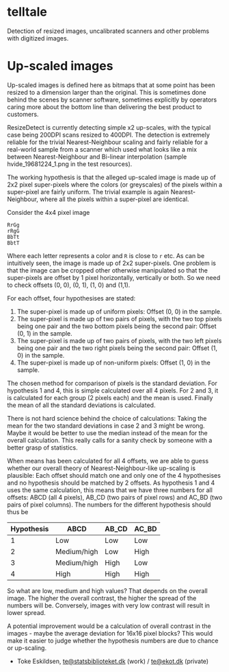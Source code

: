 telltale
========

Detection of resized images, uncalibrated scanners and other problems with digitized images.


Up-scaled images
================

Up-scaled images is defined here as bitmaps that at some point has been resized to a dimension larger
than the original. This is sometimes done behind the scenes by scanner software, sometimes explicitly
by operators caring more about the bottom line than delivering the best product to customers.

ResizeDetect is currently detecting simple x2 up-scales, with the typical case being 200DPI scans
resized to 400DPI. The detection is extremely reliable for the trivial Nearest-Neighbour scaling and
fairly reliable for a real-world sample from a scanner which used what looks like a mix between
Nearest-Neighbour and Bi-linear interpolation (sample hvide_19681224_1.png in the test resources).

The working hypothesis is that the alleged up-scaled image is made up of 2x2 pixel super-pixels where
the colors (or greyscales) of the pixels within a super-pixel are fairly uniform. The trivial example
is again Nearest-Neighbour, where all the pixels within a super-pixel are identical.

Consider the 4x4 pixel image

    RrGg
    rRgG
    BbTt
    BbtT

Where each letter represents a color and `R` is close to `r` etc. As can be intuitively seen, the
image is made up of 2x2 super-pixels. One problem is that the image can be cropped other otherwise
manipulated so that the super-pixels are offset by 1 pixel horizontally, vertically or both. So we
need to check offsets (0, 0), (0, 1), (1, 0) and (1,1).

For each offset, four hypothesises are stated:

1. The super-pixel is made up of uniform pixels: Offset (0, 0) in the sample.
2. The super-pixel is made up of two pairs of pixels, with the two top pixels being one pair and the
   two bottom pixels being the second pair: Offset (0, 1) in the sample.
3. The super-pixel is made up of two pairs of pixels, with the two left pixels being one pair and the
   two right pixels being the second pair: Offset (1, 0) in the sample.
4. The super-pixel is made up of non-uniform pixels: Offset (1, 0) in the sample.

The chosen method for comparison of pixels is the standard deviation. For hypothesis 1 and 4, this is
simple calculated over all 4 pixels. For 2 and 3, it is calculated for each group (2 pixels each) and
the mean is used. Finally the mean of all the standard deviations is calculated.

There is not hard science behind the choice of calculations: Taking the mean for the two standard
deviations in case 2 and 3 might be wrong. Maybe it would be better to use the median instead of the
mean for the overall calculation. This really calls for a sanity check by someone with a better grasp
of statistics.

When means has been calculated for all 4 offsets, we are able to guess whether our overall theory of
Nearest-Neighbour-like up-scaling is plausible: Each offset should match one and only one of the 4
hypothesises and no hypothesis should be matched by 2 offsets. As hypothesis 1 and 4 uses the same
calculation, this means that we have three numbers for all offsets: ABCD (all 4 pixels), AB_CD (two
pairs of pixel rows) and AC_BD (two pairs of pixel columns). The numbers for the different hypothesis
should thus be

| Hypothesis | ABCD        | AB_CD | AC_BD |
|------------|-------------|-------|-------|
|          1 | Low         | Low   | Low   |
|          2 | Medium/high | Low   | High  |
|          3 | Medium/high | High  | Low   |
|          4 | High        | High  | High  |

So what are low, medium and high values? That depends on the overall image. The higher the overall
contrast, the higher the spread of the numbers will be. Conversely, images with very low contrast
will result in lower spread.

A potential improvement would be a calculation of overall contrast in the images - maybe the average
deviation for 16x16 pixel blocks? This would make it easier to judge whether the hypothesis numbers
are due to chance or up-scaling.


- Toke Eskildsen, te@statsbiblioteket.dk (work) / te@ekot.dk (private)
